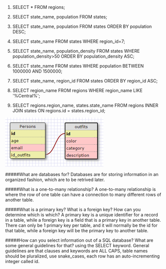 1. SELECT * FROM regions;

2. SELECT state_name, population FROM states;

3. SELECT state_name, population FROM states ORDER BY population DESC;

4. SELECT state_name FROM states WHERE region_id=7;

5. SELECT state_name, population_density FROM states WHERE population_density>50 ORDER BY population_density ASC;

6. SELECT state_name FROM states WHERE population BETWEEN 1000000 AND 1500000;

7. SELECT state_name, region_id FROM states ORDER BY region_id ASC;

8. SELECT region_name FROM regions WHERE region_name LIKE '%Central%';

9. SELECT regions.region_name, states.state_name FROM regions INNER JOIN states ON regions.id = states.region_id;

![Alt text](cloths_schema.png)

#####What are databases for?
Databases are for storing information in an organized fashion, which are to be retrived later.

#####What is a one-to-many relationship?
A one-to-many relationship is where the row of one table can have a connection to many different rows of another table.

#####What is a primary key? What is a foreign key? How can you determine which is which?
A primary key is a unique identifier for a record in a table, while a foreign key is a field that is a primary key in another table. There can only be 1 primary key per table, and it will normally be the id for that table, while a foreign key will be the primary key to another table.

#####How can you select information out of a SQL database? What are some general guidelines for that?
using the SELECT keyword. General guidelines are that clauses and keywords are ALL CAPS, table names should be pluralized, use snake_cases, each row has an auto-incrementing integer called id.
